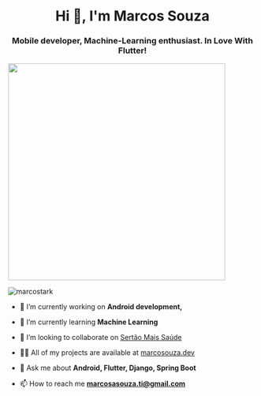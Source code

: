 <h1 align="center">Hi 👋, I'm Marcos Souza</h1>
<h3 align="center">Mobile developer, Machine-Learning enthusiast. In Love With Flutter!</h3>

<img width="440px" align="center" src="https://github-readme-stats.vercel.app/api?username=marcostark&show_icons=true&theme=dracula&include_all_commits=true&count_private=true" />

<p align="left"> <img src="https://komarev.com/ghpvc/?username=marcostark" alt="marcostark" /> </p>

- 🔭 I’m currently working on **Android development,**

- 🌱 I’m currently learning **Machine Learning**

- 👯 I’m looking to collaborate on [Sertão Mais Saúde](http://sertaomaissaude.com.br/site/)

- 👨‍💻 All of my projects are available at [marcosouza.dev](http://marcosouza.dev/)

- 💬 Ask me about **Android, Flutter, Django, Spring Boot**

- 📫 How to reach me **marcosasouza.ti@gmail.com**
